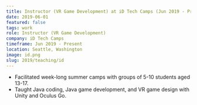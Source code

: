 ```yaml
---
title: Instructor (VR Game Development) at iD Tech Camps (Jun 2019 - Present)
date: 2019-06-01
featured: false
tags: work
role: Instructor (VR Game Development)
company: iD Tech Camps
timeframe: Jun 2019 - Present
location: Seattle, Washington
image: id.png
slug: 2019/teaching/id
---
```

- Facilitated week-long summer camps with groups of 5-10 students aged 13-17. 
- Taught Java coding, Java game development, and VR game design with Unity and Oculus Go.